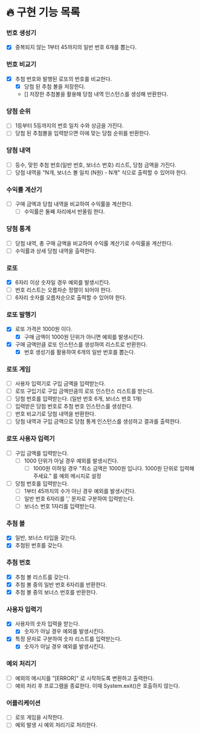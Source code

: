 

 # 🔥 구현 기능 목록

### 번호 생성기
 - [x] 중복되지 않는 1부터 45까지의 일반 번호 6개를 뽑는다.

### 번호 비교기
- [x] 추첨 번호와 발행된 로또의 번호를 비교한다.
  - [x] 당첨 된 추첨 볼을 저장한다.
  - [] 저장한 추첨볼을 활용해 당첨 내역 인스턴스를 생성해 반환한다.

### 당첨 순위
- [ ] 1등부터 5등까지의 번호 일치 수와 상금을 가진다.
- [ ] 당첨 된 추첨볼을 입력받으면 이에 맞는 당첨 순위를 반환한다.

### 당첨 내역
- [ ] 등수, 맞힌 추첨 번호(일반 번호, 보너스 번호) 리스트, 당첨 금액을 가진다.
- [ ] 당첨 내역을 "N개, 보너스 볼 일치 (N원) - N개" 식으로 출력할 수 있어야 한다.

### 수익률 계산기
- [ ] 구매 금액과 당첨 내역을 비교하여 수익률을 계산한다.
    - [ ] 수익률은 둘째 자리에서 반올림 한다.

### 당첨 통계
- [ ] 당첨 내역, 총 구매 금액을 비교하여 수익률 계산기로 수익률을 계산한다.
- [ ] 수익률과 상세 당첨 내역을 출력한다.

### 로또
- [x] 6자리 이상 숫자일 경우 예외를 발생시킨다.
- [ ] 번호 리스트는 오름차순 정렬이 되어야 한다.
- [ ] 6자리 숫자를 오름차순으로 출력할 수 있어야 한다.

### 로또 발행기
- [x] 로또 가격은 1000원 이다.
  - [x] 구매 금액이 1000원 단위가 아니면 예외를 발생시킨다.
- [x] 구매 금액만큼 로또 인스턴스를 생성하여 리스트로 반환한다.
  - [x] 번호 생성기를 활용하여 6개의 일반 번호를 뽑는다.

### 로또 게임
- [ ] 사용자 입력기로 구입 금액을 입력받는다.
- [ ] 로또 구입기로 구입 금액만큼의 로또 인스턴스 리스트를 받는다.
- [ ] 당첨 번호를 입력받는다. (일반 번호 6개, 보너스 번호 1개)
- [ ] 입력받은 당첨 번호로 추첨 번호 인스턴스를 생성한다.
- [ ] 번호 비교기로 당첨 내역을 반환한다.
- [ ] 당첨 내역과 구입 금액으로 당첨 통계 인스턴스를 생성하고 결과를 출력한다.

### 로또 사용자 입력기
- [ ] 구입 금액를 입력받는다.
  - [ ] 1000 단위가 아닐 경우 예외를 발생시킨다.
    - [ ] 1000원 이하일 경우 "최소 금액은 1000원 입니다. 1000원 단위로 입력해주세요." 를 예외 메시지로 설정
- [ ] 당첨 번호를 입력받는다.
  - [ ] 1부터 45까지의 수가 아닌 경우 예외를 발생시킨다.
  - [ ] 일반 번호 6자리를 ',' 문자로 구분하여 입력받는다.
  - [ ] 보너스 번호 1자리를 입력받는다.

### 추첨 볼
- [x] 일반, 보너스 타입을 갖는다.
- [x] 추첨된 번호를 갖는다.

### 추첨 번호
- [x] 추첨 볼 리스트를 갖는다.
- [x] 추첨 볼 중의 일반 번호 6자리를 반환한다. 
- [x] 추첨 볼 중의 보너스 번호를 반환한다.

### 사용자 입력기
- [x] 사용자의 숫자 입력을 받는다.
  - [x] 숫자가 아닐 경우 예외를 발생시킨다.
- [x] 특정 문자로 구분하여 숫자 리스트를 입력받는다.
  - [x] 숫자가 아닐 경우 예외를 발생시킨다.

### 예외 처리기
- [ ] 예외의 메시지를 "[ERROR]" 로 시작하도록 변환하고 출력한다.
- [ ] 예외 처리 후 프로그램을 종료한다. 이때 System.exit()은 호출하지 않는다.

### 어플리케이션
- [ ] 로또 게임을 시작한다.
- [ ] 예외 발생 시 예외 처리기로 처리한다.